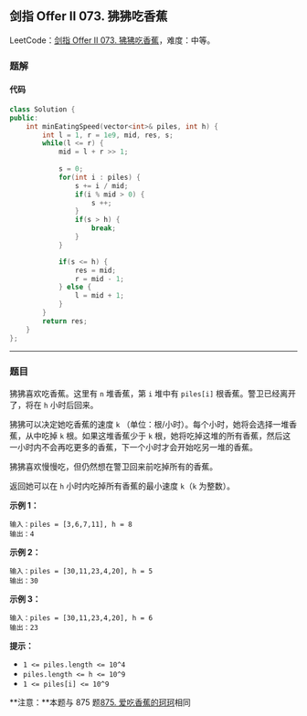 ## 剑指 Offer II 073. 狒狒吃香蕉

LeetCode：[剑指 Offer II 073. 狒狒吃香蕉](https://leetcode.cn/problems/nZZqjQ/)，难度：中等。

### 题解

#### 代码

```c++
class Solution {
public:
    int minEatingSpeed(vector<int>& piles, int h) {
        int l = 1, r = 1e9, mid, res, s;
        while(l <= r) {
            mid = l + r >> 1;
            
            s = 0;
            for(int i : piles) {
                s += i / mid;
                if(i % mid > 0) {
                    s ++;
                }
                if(s > h) {
                    break;
                }
            }

            if(s <= h) {
                res = mid;
                r = mid - 1;
            } else {
                l = mid + 1;
            }
        }
        return res;
    }
};
```



---



### 题目

狒狒喜欢吃香蕉。这里有 `n` 堆香蕉，第 `i` 堆中有 `piles[i]` 根香蕉。警卫已经离开了，将在 `h` 小时后回来。

狒狒可以决定她吃香蕉的速度 `k` （单位：根/小时）。每个小时，她将会选择一堆香蕉，从中吃掉 `k` 根。如果这堆香蕉少于 `k` 根，她将吃掉这堆的所有香蕉，然后这一小时内不会再吃更多的香蕉，下一个小时才会开始吃另一堆的香蕉。 

狒狒喜欢慢慢吃，但仍然想在警卫回来前吃掉所有的香蕉。

返回她可以在 `h` 小时内吃掉所有香蕉的最小速度 `k`（`k` 为整数）。



**示例 1：**

```
输入：piles = [3,6,7,11], h = 8
输出：4
```

**示例 2：**

```
输入：piles = [30,11,23,4,20], h = 5
输出：30
```

**示例 3：**

```
输入：piles = [30,11,23,4,20], h = 6
输出：23
```

 

**提示：**

- `1 <= piles.length <= 10^4`
- `piles.length <= h <= 10^9`
- `1 <= piles[i] <= 10^9`

 

**注意：**本题与 875 题[875. 爱吃香蕉的珂珂](https://leetcode-cn.com/problems/koko-eating-bananas/)相同


